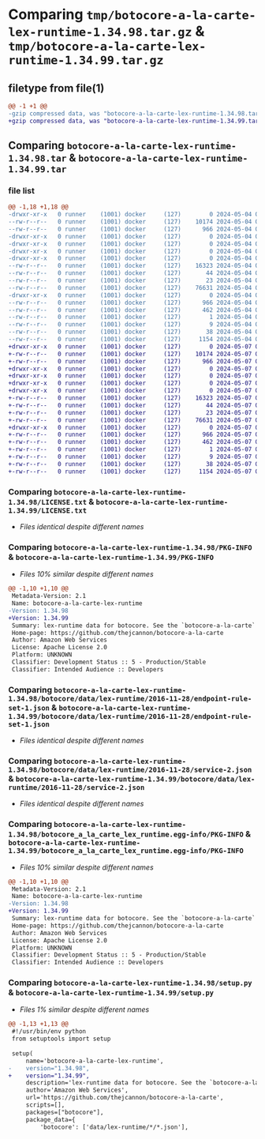 # Comparing `tmp/botocore-a-la-carte-lex-runtime-1.34.98.tar.gz` & `tmp/botocore-a-la-carte-lex-runtime-1.34.99.tar.gz`

## filetype from file(1)

```diff
@@ -1 +1 @@
-gzip compressed data, was "botocore-a-la-carte-lex-runtime-1.34.98.tar", last modified: Sat May  4 01:01:35 2024, max compression
+gzip compressed data, was "botocore-a-la-carte-lex-runtime-1.34.99.tar", last modified: Tue May  7 01:02:37 2024, max compression
```

## Comparing `botocore-a-la-carte-lex-runtime-1.34.98.tar` & `botocore-a-la-carte-lex-runtime-1.34.99.tar`

### file list

```diff
@@ -1,18 +1,18 @@
-drwxr-xr-x   0 runner    (1001) docker     (127)        0 2024-05-04 01:01:35.578217 botocore-a-la-carte-lex-runtime-1.34.98/
--rw-r--r--   0 runner    (1001) docker     (127)    10174 2024-05-04 01:01:35.000000 botocore-a-la-carte-lex-runtime-1.34.98/LICENSE.txt
--rw-r--r--   0 runner    (1001) docker     (127)      966 2024-05-04 01:01:35.578217 botocore-a-la-carte-lex-runtime-1.34.98/PKG-INFO
-drwxr-xr-x   0 runner    (1001) docker     (127)        0 2024-05-04 01:01:35.578217 botocore-a-la-carte-lex-runtime-1.34.98/botocore/
-drwxr-xr-x   0 runner    (1001) docker     (127)        0 2024-05-04 01:01:35.578217 botocore-a-la-carte-lex-runtime-1.34.98/botocore/data/
-drwxr-xr-x   0 runner    (1001) docker     (127)        0 2024-05-04 01:01:35.578217 botocore-a-la-carte-lex-runtime-1.34.98/botocore/data/lex-runtime/
-drwxr-xr-x   0 runner    (1001) docker     (127)        0 2024-05-04 01:01:35.578217 botocore-a-la-carte-lex-runtime-1.34.98/botocore/data/lex-runtime/2016-11-28/
--rw-r--r--   0 runner    (1001) docker     (127)    16323 2024-05-04 01:01:11.000000 botocore-a-la-carte-lex-runtime-1.34.98/botocore/data/lex-runtime/2016-11-28/endpoint-rule-set-1.json
--rw-r--r--   0 runner    (1001) docker     (127)       44 2024-05-04 01:01:11.000000 botocore-a-la-carte-lex-runtime-1.34.98/botocore/data/lex-runtime/2016-11-28/examples-1.json
--rw-r--r--   0 runner    (1001) docker     (127)       23 2024-05-04 01:01:11.000000 botocore-a-la-carte-lex-runtime-1.34.98/botocore/data/lex-runtime/2016-11-28/paginators-1.json
--rw-r--r--   0 runner    (1001) docker     (127)    76631 2024-05-04 01:01:11.000000 botocore-a-la-carte-lex-runtime-1.34.98/botocore/data/lex-runtime/2016-11-28/service-2.json
-drwxr-xr-x   0 runner    (1001) docker     (127)        0 2024-05-04 01:01:35.578217 botocore-a-la-carte-lex-runtime-1.34.98/botocore_a_la_carte_lex_runtime.egg-info/
--rw-r--r--   0 runner    (1001) docker     (127)      966 2024-05-04 01:01:35.000000 botocore-a-la-carte-lex-runtime-1.34.98/botocore_a_la_carte_lex_runtime.egg-info/PKG-INFO
--rw-r--r--   0 runner    (1001) docker     (127)      462 2024-05-04 01:01:35.000000 botocore-a-la-carte-lex-runtime-1.34.98/botocore_a_la_carte_lex_runtime.egg-info/SOURCES.txt
--rw-r--r--   0 runner    (1001) docker     (127)        1 2024-05-04 01:01:35.000000 botocore-a-la-carte-lex-runtime-1.34.98/botocore_a_la_carte_lex_runtime.egg-info/dependency_links.txt
--rw-r--r--   0 runner    (1001) docker     (127)        9 2024-05-04 01:01:35.000000 botocore-a-la-carte-lex-runtime-1.34.98/botocore_a_la_carte_lex_runtime.egg-info/top_level.txt
--rw-r--r--   0 runner    (1001) docker     (127)       38 2024-05-04 01:01:35.578217 botocore-a-la-carte-lex-runtime-1.34.98/setup.cfg
--rw-r--r--   0 runner    (1001) docker     (127)     1154 2024-05-04 01:01:35.000000 botocore-a-la-carte-lex-runtime-1.34.98/setup.py
+drwxr-xr-x   0 runner    (1001) docker     (127)        0 2024-05-07 01:02:37.760095 botocore-a-la-carte-lex-runtime-1.34.99/
+-rw-r--r--   0 runner    (1001) docker     (127)    10174 2024-05-07 01:02:37.000000 botocore-a-la-carte-lex-runtime-1.34.99/LICENSE.txt
+-rw-r--r--   0 runner    (1001) docker     (127)      966 2024-05-07 01:02:37.760095 botocore-a-la-carte-lex-runtime-1.34.99/PKG-INFO
+drwxr-xr-x   0 runner    (1001) docker     (127)        0 2024-05-07 01:02:37.756095 botocore-a-la-carte-lex-runtime-1.34.99/botocore/
+drwxr-xr-x   0 runner    (1001) docker     (127)        0 2024-05-07 01:02:37.756095 botocore-a-la-carte-lex-runtime-1.34.99/botocore/data/
+drwxr-xr-x   0 runner    (1001) docker     (127)        0 2024-05-07 01:02:37.756095 botocore-a-la-carte-lex-runtime-1.34.99/botocore/data/lex-runtime/
+drwxr-xr-x   0 runner    (1001) docker     (127)        0 2024-05-07 01:02:37.760095 botocore-a-la-carte-lex-runtime-1.34.99/botocore/data/lex-runtime/2016-11-28/
+-rw-r--r--   0 runner    (1001) docker     (127)    16323 2024-05-07 01:02:11.000000 botocore-a-la-carte-lex-runtime-1.34.99/botocore/data/lex-runtime/2016-11-28/endpoint-rule-set-1.json
+-rw-r--r--   0 runner    (1001) docker     (127)       44 2024-05-07 01:02:11.000000 botocore-a-la-carte-lex-runtime-1.34.99/botocore/data/lex-runtime/2016-11-28/examples-1.json
+-rw-r--r--   0 runner    (1001) docker     (127)       23 2024-05-07 01:02:11.000000 botocore-a-la-carte-lex-runtime-1.34.99/botocore/data/lex-runtime/2016-11-28/paginators-1.json
+-rw-r--r--   0 runner    (1001) docker     (127)    76631 2024-05-07 01:02:11.000000 botocore-a-la-carte-lex-runtime-1.34.99/botocore/data/lex-runtime/2016-11-28/service-2.json
+drwxr-xr-x   0 runner    (1001) docker     (127)        0 2024-05-07 01:02:37.760095 botocore-a-la-carte-lex-runtime-1.34.99/botocore_a_la_carte_lex_runtime.egg-info/
+-rw-r--r--   0 runner    (1001) docker     (127)      966 2024-05-07 01:02:37.000000 botocore-a-la-carte-lex-runtime-1.34.99/botocore_a_la_carte_lex_runtime.egg-info/PKG-INFO
+-rw-r--r--   0 runner    (1001) docker     (127)      462 2024-05-07 01:02:37.000000 botocore-a-la-carte-lex-runtime-1.34.99/botocore_a_la_carte_lex_runtime.egg-info/SOURCES.txt
+-rw-r--r--   0 runner    (1001) docker     (127)        1 2024-05-07 01:02:37.000000 botocore-a-la-carte-lex-runtime-1.34.99/botocore_a_la_carte_lex_runtime.egg-info/dependency_links.txt
+-rw-r--r--   0 runner    (1001) docker     (127)        9 2024-05-07 01:02:37.000000 botocore-a-la-carte-lex-runtime-1.34.99/botocore_a_la_carte_lex_runtime.egg-info/top_level.txt
+-rw-r--r--   0 runner    (1001) docker     (127)       38 2024-05-07 01:02:37.760095 botocore-a-la-carte-lex-runtime-1.34.99/setup.cfg
+-rw-r--r--   0 runner    (1001) docker     (127)     1154 2024-05-07 01:02:37.000000 botocore-a-la-carte-lex-runtime-1.34.99/setup.py
```

### Comparing `botocore-a-la-carte-lex-runtime-1.34.98/LICENSE.txt` & `botocore-a-la-carte-lex-runtime-1.34.99/LICENSE.txt`

 * *Files identical despite different names*

### Comparing `botocore-a-la-carte-lex-runtime-1.34.98/PKG-INFO` & `botocore-a-la-carte-lex-runtime-1.34.99/PKG-INFO`

 * *Files 10% similar despite different names*

```diff
@@ -1,10 +1,10 @@
 Metadata-Version: 2.1
 Name: botocore-a-la-carte-lex-runtime
-Version: 1.34.98
+Version: 1.34.99
 Summary: lex-runtime data for botocore. See the `botocore-a-la-carte` package for more info.
 Home-page: https://github.com/thejcannon/botocore-a-la-carte
 Author: Amazon Web Services
 License: Apache License 2.0
 Platform: UNKNOWN
 Classifier: Development Status :: 5 - Production/Stable
 Classifier: Intended Audience :: Developers
```

### Comparing `botocore-a-la-carte-lex-runtime-1.34.98/botocore/data/lex-runtime/2016-11-28/endpoint-rule-set-1.json` & `botocore-a-la-carte-lex-runtime-1.34.99/botocore/data/lex-runtime/2016-11-28/endpoint-rule-set-1.json`

 * *Files identical despite different names*

### Comparing `botocore-a-la-carte-lex-runtime-1.34.98/botocore/data/lex-runtime/2016-11-28/service-2.json` & `botocore-a-la-carte-lex-runtime-1.34.99/botocore/data/lex-runtime/2016-11-28/service-2.json`

 * *Files identical despite different names*

### Comparing `botocore-a-la-carte-lex-runtime-1.34.98/botocore_a_la_carte_lex_runtime.egg-info/PKG-INFO` & `botocore-a-la-carte-lex-runtime-1.34.99/botocore_a_la_carte_lex_runtime.egg-info/PKG-INFO`

 * *Files 10% similar despite different names*

```diff
@@ -1,10 +1,10 @@
 Metadata-Version: 2.1
 Name: botocore-a-la-carte-lex-runtime
-Version: 1.34.98
+Version: 1.34.99
 Summary: lex-runtime data for botocore. See the `botocore-a-la-carte` package for more info.
 Home-page: https://github.com/thejcannon/botocore-a-la-carte
 Author: Amazon Web Services
 License: Apache License 2.0
 Platform: UNKNOWN
 Classifier: Development Status :: 5 - Production/Stable
 Classifier: Intended Audience :: Developers
```

### Comparing `botocore-a-la-carte-lex-runtime-1.34.98/setup.py` & `botocore-a-la-carte-lex-runtime-1.34.99/setup.py`

 * *Files 1% similar despite different names*

```diff
@@ -1,13 +1,13 @@
 #!/usr/bin/env python
 from setuptools import setup
 
 setup(
     name='botocore-a-la-carte-lex-runtime',
-    version="1.34.98",
+    version="1.34.99",
     description='lex-runtime data for botocore. See the `botocore-a-la-carte` package for more info.',
     author='Amazon Web Services',
     url='https://github.com/thejcannon/botocore-a-la-carte',
     scripts=[],
     packages=["botocore"],
     package_data={
         'botocore': ['data/lex-runtime/*/*.json'],
```

